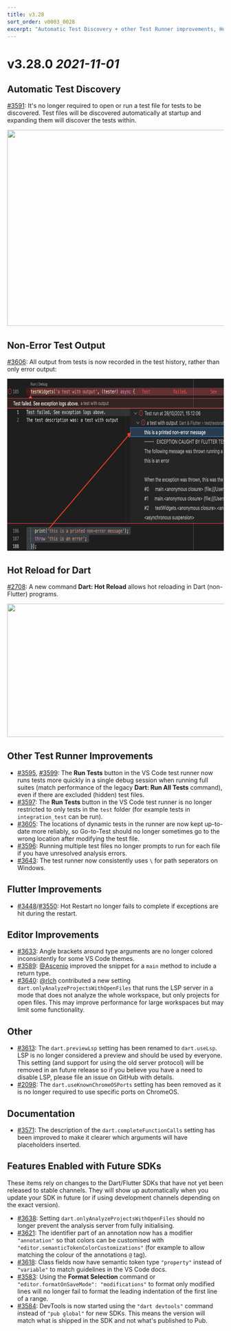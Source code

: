 ```yaml
---
title: v3.28
sort_order: v0003_0028
excerpt: "Automatic Test Discovery + other Test Runner improvements, Hot Reload for Dart apps, ..."
---
```


# v3.28.0 *2021-11-01*


## Automatic Test Discovery

[#3591](https://github.com/Dart-Code/Dart-Code/issues/3591): It's no longer required to open or run a test file for tests to be discovered. Test files will be discovered automatically at startup and expanding them will discover the tests within.

<img src="/images/release_notes/v3.28/test_discovery.gif" width="780" height="456" />


## Non-Error Test Output

[#3606](https://github.com/Dart-Code/Dart-Code/issues/3606): All output from tests is now recorded in the test history, rather than only error output:

<img src="/images/release_notes/v3.28/test_output.png" width="750" height="400" />


## Hot Reload for Dart

[#2708](https://github.com/Dart-Code/Dart-Code/issues/2708): A new command **Dart: Hot Reload** allows hot reloading in Dart (non-Flutter) programs.

<img src="/images/release_notes/v3.28/dart_hot_reload.gif" width="700" height="310" />


## Other Test Runner Improvements

- [#3595](https://github.com/Dart-Code/Dart-Code/issues/3595), [#3599](https://github.com/Dart-Code/Dart-Code/issues/3599): The **Run Tests** button in the VS Code test runner now runs tests more quickly in a single debug session when running full suites (match performance of the legacy **Dart: Run All Tests** command), even if there are excluded (hidden) test files.
- [#3597](https://github.com/Dart-Code/Dart-Code/issues/3597): The **Run Tests** button in the VS Code test runner is no longer restricted to only tests in the `test` folder (for example tests in `integration_test` can be run).
- [#3605](https://github.com/Dart-Code/Dart-Code/issues/3605): The locations of dynamic tests in the runner are now kept up-to-date more reliably, so Go-to-Test should no longer sometimes go to the wrong location after modifying the test file.
- [#3596](https://github.com/Dart-Code/Dart-Code/issues/3596): Running multiple test files no longer prompts to run for each file if you have unresolved analysis errors.
- [#3643](https://github.com/Dart-Code/Dart-Code/issues/3643): The test runner now consistently uses `\` for path seperators on Windows.


## Flutter Improvements

- [#3448](https://github.com/Dart-Code/Dart-Code/issues/3448)/[#3550](https://github.com/Dart-Code/Dart-Code/issues/3550): Hot Restart no longer fails to complete if exceptions are hit during the restart.


## Editor Improvements

- [#3633](https://github.com/Dart-Code/Dart-Code/issues/3633): Angle brackets around type arguments are no longer colored inconsistently for some VS Code themes.
- [#3589](https://github.com/Dart-Code/Dart-Code/issues/3589): [@Ascenio](https://github.com/Ascenio) improved the snippet for a `main` method to include a return type.
- [#3640](https://github.com/Dart-Code/Dart-Code/issues/3640): [@rlch](https://github.com/rlch) contributed a new setting `dart.onlyAnalyzeProjectsWithOpenFiles` that runs the LSP server in a mode that does not analyze the whole workspace, but only projects for open files. This may improve performance for large workspaces but may limit some functionality.


## Other

- [#3613](https://github.com/Dart-Code/Dart-Code/issues/3613): The `dart.previewLsp` setting has been renamed to `dart.useLsp`. LSP is no longer considered a preview and should be used by everyone. This setting (and support for using the old server protocol) will be removed in an future release so if you believe you have a need to disable LSP, please file an issue on GitHub with details.
- [#2098](https://github.com/Dart-Code/Dart-Code/issues/2098): The `dart.useKnownChromeOSPorts` setting has been removed as it is no longer required to use specific ports on ChromeOS.


## Documentation

- [#3571](https://github.com/Dart-Code/Dart-Code/issues/3571): The description of the `dart.completeFunctionCalls` setting has been improved to make it clearer which arguments will have placeholders inserted.


## Features Enabled with Future SDKs

These items rely on changes to the Dart/Flutter SDKs that have not yet been released to stable channels. They will show up automatically when you update your SDK in future (or if using development channels depending on the exact version).

- [#3638](https://github.com/Dart-Code/Dart-Code/issues/3638): Setting `dart.onlyAnalyzeProjectsWithOpenFiles` should no longer prevent the analysis server from fully initialising.
- [#3621](https://github.com/Dart-Code/Dart-Code/issues/3621): The identifier part of an annotation now has a modifier `"annotation"` so that colors can be customised with `"editor.semanticTokenColorCustomizations"` (for example to allow matching the colour of the annotations `@` tag).
- [#3618](https://github.com/Dart-Code/Dart-Code/issues/3618): Class fields now have semantic token type `"property"` instead of `"variable"` to match guidelines in the VS Code docs.
- [#3583](https://github.com/Dart-Code/Dart-Code/issues/3583): Using the **Format Selection** command or `"editor.formatOnSaveMode": "modifications"` to format only modified lines will no longer fail to format the leading indentation of the first line of a range.
- [#3584](https://github.com/Dart-Code/Dart-Code/issues/3584): DevTools is now started using the `"dart devtools"` command instead of `"pub global"` for new SDKs. This means the version will match what is shipped in the SDK and not what's published to Pub.
